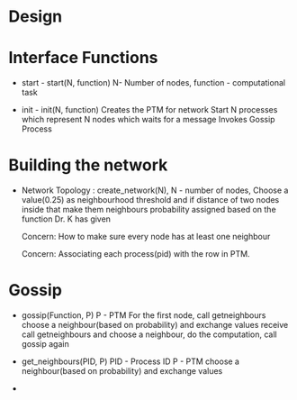 Design
=====

Interface Functions
===================
* start - start(N, function)
    N- Number of nodes, function - computational task

* init - init(N, function)
    Creates the PTM for network
    Start N processes which represent N nodes which waits for a message
    Invokes Gossip Process

Building the network
====================
* Network Topology : create_network(N), N - number of nodes, 
    Choose a value(0.25) as neighbourhood threshold and if distance of two nodes inside that make them neighbours
    probability assigned based on the function Dr. K has given

    Concern: How to make sure every node has at least one neighbour

    Concern: Associating each process(pid) with the row in PTM.

    
Gossip
======

* gossip(Function, P) 
    P - PTM
    For the first node, call getneighbours choose a neighbour(based on probability) and exchange values
    receive
        call getneighbours and choose a neighbour, do the computation, call gossip again
        

* get_neighbours(PID, P)
    PID - Process ID
    P - PTM
    choose a neighbour(based on probability) and exchange values
    
*      




